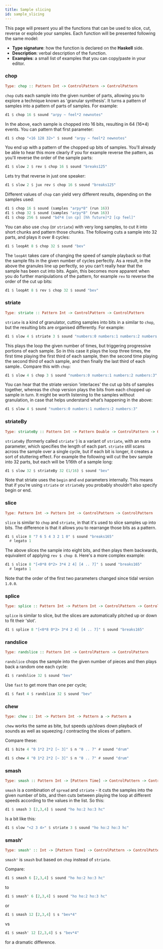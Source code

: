 ```yaml
---
title: Sample slicing
id: sample_slicing
---
```



This page will present you all the functions that can be used to slice, cut, reverse or explode your samples. Each function will be presented following the same model:
* **Type signature**: how the function is declared on the **Haskell** side.
* **Description**: verbal description of the function.
* **Examples**: a small list of examples that you can copy/paste in your editor.


### chop

```haskell
Type: chop :: Pattern Int -> ControlPattern -> ControlPattern
```

`chop` cuts each sample into the given number of parts, allowing you to explore a technique known as 'granular synthesis'. It turns a pattern of samples into a pattern of parts of samples. For example:

```haskell
d1 $ chop 16 $ sound "arpy ~ feel*2 newnotes"
```

In the above, each sample is chopped into 16 bits, resulting in 64 (16*4) events. You can pattern that first parameter:

```haskell
d1 $ chop "<16 128 32>" $ sound "arpy ~ feel*2 newnotes"
```

You end up with a pattern of the chopped up bits of samples. You'll already be able to hear this more clearly if you for example reverse the pattern, as you'll reverse the order of the sample parts:

```haskell
d1 $ slow 2 $ rev $ chop 16 $ sound "breaks125"
```
Lets try that reverse in just one speaker:

```haskell
d1 $ slow 2 $ jux rev $ chop 16 $ sound "breaks125"
```

Different values of `chop` can yield very different results, depending on the samples used:

```haskell
d1 $ chop 16 $ sound (samples "arpy*8" (run 16))
d1 $ chop 32 $ sound (samples "arpy*8" (run 16))
d1 $ chop 256 $ sound "bd*4 [sn cp] [hh future]*2 [cp feel]"
```

You can also use `chop` (or `striate`) with very long samples, to cut it into short chunks and pattern those chunks. The following cuts a sample into 32 parts, and plays it over 8 cycles:

```haskell
d1 $ loopAt 8 $ chop 32 $ sound "bev"
```

The `loopAt` takes care of changing the speed of sample playback so that the sample fits in the given number of cycles perfectly. As a result, in the above the granules line up perfectly, so you can’t really hear that the sample has been cut into bits. Again, this becomes more apparent when you do further manipulations of the pattern, for example `rev` to reverse the order of the cut up bits:

```haskell
d1 $ loopAt 8 $ rev $ chop 32 $ sound "bev"
```

### striate

```haskell
Type: striate :: Pattern Int -> ControlPattern -> ControlPattern
```

`striate` is a kind of granulator, cutting samples into bits in a similar to `chop`, but the resulting bits are organised differently. For example:

```haskell
d1 $ slow 4 $ striate 3 $ sound "numbers:0 numbers:1 numbers:2 numbers:3"
```

This plays the loop the given number of times, but triggering progressive portions of each sample. So in this case it plays the loop three times, the first time playing the first third of each sample, then the second time playing the second third of each sample, and then finally the last third of each sample.. Compare this with `chop`:

```haskell
d1 $ slow 4 $ chop 3 $ sound "numbers:0 numbers:1 numbers:2 numbers:3"
```

You can hear that the striate version 'interlaces' the cut up bits of samples together, whereas the chop version plays the bits from each chopped up sample in turn. It might be worth listening to the samples without granulation, in case that helps understand what’s happening in the above:

```haskell
d1 $ slow 4 $ sound "numbers:0 numbers:1 numbers:2 numbers:3"
```

### striateBy

```haskell
Type: striateBy :: Pattern Int -> Pattern Double -> ControlPattern -> ControlPattern
```
`striateBy` (formerly called `striate'`) is a variant of `striate`, with an extra parameter, which specifies the length of each part. `striate` still scans across the sample over a single cycle, but if each bit is longer, it creates a sort of stuttering effect. For example the following will cut the bev sample into 32 parts, but each will be 1/16th of a sample long:

```haskell
d1 $ slow 32 $ striateBy 32 (1/16) $ sound "bev"
```

Note that striate uses the `begin` and `end` parameters internally. This means that if you’re using `striate` or `striateBy` you probably shouldn’t also specify begin or end.

### slice

```haskell
Type: Pattern Int -> Pattern Int -> ControlPattern -> ControlPattern
```

`slice` is similar to `chop` and `striate`, in that it's used to slice samples up into bits. The difference is that it allows you to rearrange those bits as a pattern.

```haskell
d1 $ slice 8 "7 6 5 4 3 2 1 0" $ sound "breaks165"
  # legato 1
```

The above slices the sample into eight bits, and then plays them backwards, equivalent of applying `rev $ chop 8`. Here's a more complex example:

```haskell
d1 $ slice 8 "[<0*8 0*2> 3*4 2 4] [4 .. 7]" $ sound "breaks165"
  # legato 1
```

Note that the order of the first two parameters changed since tidal version `1.0.0`.

### splice

```haskell
Type: splice :: Pattern Int -> Pattern Int -> ControlPattern -> ControlPattern
```
`splice` is similar to slice, but the slices are automatically pitched up or down to fit their 'slot'.

```haskell
d1 $ splice 8 "[<0*8 0*2> 3*4 2 4] [4 .. 7]" $ sound "breaks165"
```

### randslice

```haskell
Type: randslice :: Pattern Int -> ControlPattern -> ControlPattern
```
`randslice` chops the sample into the given number of pieces and then plays back a random one each cycle:

```haskell
d1 $ randslice 32 $ sound "bev"
```

Use `fast` to get more than one per cycle;
```haskell
d1 $ fast 4 $ randslice 32 $ sound "bev"
```

### chew

```haskell
Type: chew :: Int -> Pattern Int -> Pattern a -> Pattern a
```
`chew` works the same as bite, but speeds up/slows down playback of sounds as well as squeezing / contracting the slices of pattern.

Compare these:

```haskell
d1 $ bite 4 "0 1*2 2*2 [~ 3]" $ n "0 .. 7" # sound "drum"

d1 $ chew 4 "0 1*2 2*2 [~ 3]" $ n "0 .. 7" # sound "drum"
```

### smash

```haskell
Type: smash :: Pattern Int -> [Pattern Time] -> ControlPattern -> ControlPattern
```

`smash` is a combination of `spread` and `striate` - it cuts the samples into the given number of bits, and then cuts between playing the loop at different speeds according to the values in the list. So this:

```haskell
d1 $ smash 3 [2,3,4] $ sound "ho ho:2 ho:3 hc"
```

Is a bit like this:
```haskell
d1 $ slow "<2 3 4>" $ striate 3 $ sound "ho ho:2 ho:3 hc"
```

### smash'

```haskell
Type: smash' :: Int -> [Pattern Time] -> ControlPattern -> ControlPattern
```

`smash'` is `smash` but based on `chop` instead of `striate`.

Compare:

```haskell
d1 $ smash 6 [2,3,4] $ sound "ho ho:2 ho:3 hc"
```
to
```haskell
d1 $ smash' 6 [2,3,4] $ sound "ho ho:2 ho:3 hc"
```
or
```haskell
d1 $ smash 12 [2,3,4] $ s "bev*4"
```
vs
```haskell
d1 $ smash' 12 [2,3,4] $ s "bev*4"
```
for a dramatic difference.